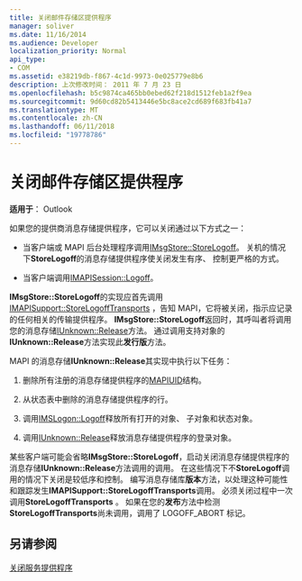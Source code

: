 ```yaml
---
title: 关闭邮件存储区提供程序
manager: soliver
ms.date: 11/16/2014
ms.audience: Developer
localization_priority: Normal
api_type:
- COM
ms.assetid: e38219db-f867-4c1d-9973-0e025779e8b6
description: 上次修改时间： 2011 年 7 月 23 日
ms.openlocfilehash: b5c9874ca465bb0ebed62f218d1512feb1a2f9ea
ms.sourcegitcommit: 9d60cd82b5413446e5bc8ace2cd689f683fb41a7
ms.translationtype: MT
ms.contentlocale: zh-CN
ms.lasthandoff: 06/11/2018
ms.locfileid: "19778786"
---
```

# <a name="shutting-down-a-message-store-provider"></a>关闭邮件存储区提供程序

  
  
**适用于**： Outlook 
  
如果您的提供商消息存储提供程序，它可以关闭通过以下方式之一：
  
- 当客户端或 MAPI 后台处理程序调用[IMsgStore::StoreLogoff](imsgstore-storelogoff.md)。 关机的情况下**StoreLogoff**的消息存储提供程序使关闭发生有序、 控制更严格的方式。 
    
- 当客户端调用[IMAPISession::Logoff](imapisession-logoff.md)。 
    
**IMsgStore::StoreLogoff**的实现应首先调用[IMAPISupport::StoreLogoffTransports](imapisupport-storelogofftransports.md) ，告知 MAPI，它将被关闭，指示应记录的任何相关的传输提供程序。 **IMsgStore::StoreLogoff**返回时，其呼叫者将调用您的消息存储[IUnknown::Release](http://msdn.microsoft.com/library/4b494c6f-f0ee-4c35-ae45-ed956f40dc7a%28Office.15%29.aspx)方法。 通过调用支持对象的**IUnknown::Release**方法实现此**发行版**方法。 
  
MAPI 的消息存储**IUnknown::Release**其实现中执行以下任务： 
  
1. 删除所有注册的消息存储提供程序的[MAPIUID](mapiuid.md)结构。 
    
2. 从状态表中删除的消息存储提供程序的行。
    
3. 调用[IMSLogon::Logoff](imslogon-logoff.md)释放所有打开的对象、 子对象和状态对象。 
    
4. 调用[IUnknown::Release](http://msdn.microsoft.com/library/4b494c6f-f0ee-4c35-ae45-ed956f40dc7a%28Office.15%29.aspx)释放消息存储提供程序的登录对象。 
    
某些客户端可能会省略**IMsgStore::StoreLogoff**，启动关闭消息存储提供程序的消息存储**IUnknown::Release**方法调用的调用。 在这些情况下不**StoreLogoff**调用的情况下关闭是较低序和控制。 编写消息存储库**版本**方法，以处理这种可能性和跟踪发生**IMAPISupport::StoreLogoffTransports**调用。 必须关闭过程中一次调用**StoreLogoffTransports** 。 如果在您的**发布**方法中检测**StoreLogoffTransports**尚未调用，调用了 LOGOFF_ABORT 标记。 
  
## <a name="see-also"></a>另请参阅



[关闭服务提供程序](shutting-down-a-service-provider.md)

